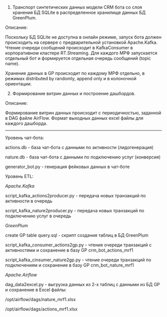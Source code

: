 1. Транспорт синтетических данных модели CRM бота со слоя хранения БД SQLite в распределенное хранилище данных БД GreenPlum.

Описание:

Поскольку БД SQLite не доступна в онлайн режиме, запуск бота должен происходить на сервере с предварительной установкой Apache.Kafka.
Чтение очереди сообщений происходит в KafkaConsumer в корпоративном кластере RT.Streaming.
Для каждого МРФ запускается отдельный бот и формируется отдельная очередь сообщений (topic name).

Хранение данных в GP происходит по каждому МРФ отдельно, в режимах distributed by randomly, append only и в колоночной ориентации.

2. Формирование витрин данных и построение дашбордов.

Описание:

Формирование витрин данных происходит с периодичностью, заданной в DAG файле AirFlow. Формат выходных данных excel файлы для каждого дашборда.

___________________________________________________________________________________________________________________________________________________
Уровень чат-бота:

actions.db - база чат-бота с данными по активности (лидогенерация)

nature.db - база чат-бота с данными по подключению услуг (конверсия)

generator_bot.py - генерация фейковых данных в чат-боте


Уровень ETL:

_Apache.Kafka_

script_kafka_actions2producer.py - передача новых транзакций по активности в очередь

script_kafka_nature2producer.py - передача новых транзакций по подключению услуг в очередь

_GreenPlum_

create GP table query.sql - скрипт создания таблиц в БД GreenPlum

script_kafka_consumer_actions2gp.py - чтение очереди транзакций с активностями и сохранение в базу GP crm_bot_actions_mrf1

script_kafka_cinsumer_nature2gp.py - чтение очереди транзакций по подключениям и сохранение в базу GP crm_bot_nature_mrf1

_Apache.Airflow_

dag_data2excel.py - выгрузка данных из 2-х таблиц с данными из БД GP и сохранение в Excel файлы:

  /opt/airflow/dags/nature_mrf1.xlsx

  /opt/airflow/dags/actions_mrf1.xlsx

